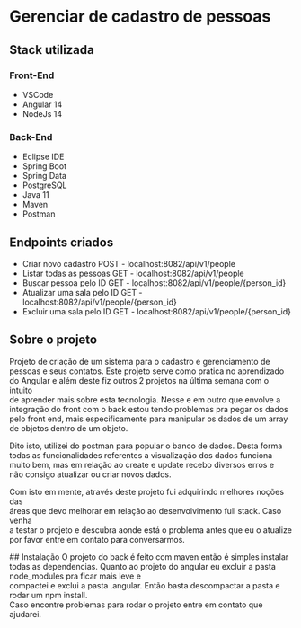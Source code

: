 # Gerenciar de cadastro de pessoas
## Stack utilizada
### Front-End
- VSCode
- Angular 14
- NodeJs 14
### Back-End
- Eclipse IDE
- Spring Boot
- Spring Data
- PostgreSQL
- Java 11
- Maven
- Postman
## Endpoints criados
- Criar novo cadastro POST - localhost:8082/api/v1/people
- Listar todas as pessoas GET - localhost:8082/api/v1/people
- Buscar pessoa pelo ID GET - localhost:8082/api/v1/people/{person_id}
- Atualizar uma sala pelo ID GET - localhost:8082/api/v1/people/{person_id}
- Excluir uma sala pelo ID GET - localhost:8082/api/v1/people/{person_id}
## Sobre o projeto
<p>
Projeto de criação de um sistema para o cadastro e gerenciamento de pessoas e seus contatos. Este projeto serve como pratica no aprendizado<br>
do Angular e além deste fiz outros 2 projetos na última semana com o intuito<br>
de aprender mais sobre esta tecnologia. Nesse e em outro que envolve a<br>
integração do front com o back estou tendo problemas pra pegar os dados<br>
pelo front end, mais especificamente para manipular os dados de um array<br>
de objetos dentro de um objeto. <br>
</p>
<p>
Dito isto, utilizei do postman para popular o banco de dados. Desta forma<br> 
todas as funcionalidades referentes a visualização dos dados funciona<br> 
muito bem, mas em relação ao create e update recebo diversos erros e <br>
não consigo atualizar ou criar novos dados.<br>
</p>
<p>
Com isto em mente, através deste projeto fui adquirindo melhores noções das<br>
áreas que devo melhorar em relação ao desenvolvimento full stack. Caso venha<br>
a testar o projeto e descubra aonde está o problema antes que eu o atualize<br>
por favor entre em contato para conversarmos.
</p>
## Instalação
O projeto do back é feito com maven então é simples instalar todas as dependencias.
Quanto ao projeto do angular eu excluir a pasta node_modules pra ficar mais leve e <br>compactei e exclui a pasta .angular. Então basta descompactar a pasta e rodar um npm install.<br>
Caso encontre problemas para rodar o projeto entre em contato que ajudarei.